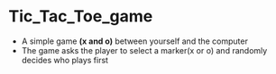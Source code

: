 # Tic_Tac_Toe_game
- A simple game **(x and o)** between yourself and the computer
- The game asks the player to select a marker(x or o) and randomly decides who plays first

